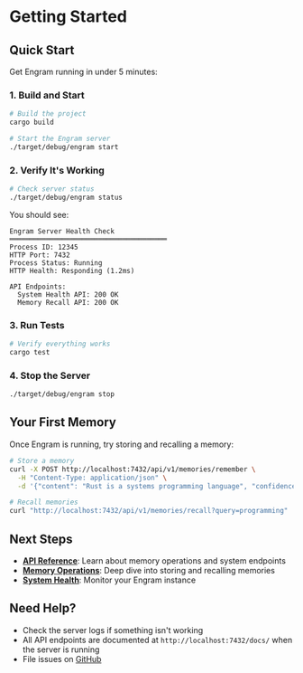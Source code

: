 # Getting Started

## Quick Start

Get Engram running in under 5 minutes:

### 1. Build and Start

```bash
# Build the project
cargo build

# Start the Engram server
./target/debug/engram start
```

### 2. Verify It's Working

```bash
# Check server status
./target/debug/engram status
```

You should see:

```
Engram Server Health Check
═══════════════════════════════════════
Process ID: 12345
HTTP Port: 7432
Process Status: Running
HTTP Health: Responding (1.2ms)

API Endpoints:
  System Health API: 200 OK
  Memory Recall API: 200 OK
```

### 3. Run Tests

```bash
# Verify everything works
cargo test
```

### 4. Stop the Server

```bash
./target/debug/engram stop
```

## Your First Memory

Once Engram is running, try storing and recalling a memory:

```bash
# Store a memory
curl -X POST http://localhost:7432/api/v1/memories/remember \
  -H "Content-Type: application/json" \
  -d '{"content": "Rust is a systems programming language", "confidence": 0.9}'

# Recall memories
curl "http://localhost:7432/api/v1/memories/recall?query=programming"
```

## Next Steps

- **[API Reference](/api/)**: Learn about memory operations and system endpoints
- **[Memory Operations](/api/memory)**: Deep dive into storing and recalling memories
- **[System Health](/api/system)**: Monitor your Engram instance

## Need Help?

- Check the server logs if something isn't working
- All API endpoints are documented at `http://localhost:7432/docs/` when the server is running
- File issues on [GitHub](https://github.com/orchard9/engram)
